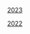 [2023](https://gr33ncamper.github.io/Paul-s-Website/YRS/2023/index)

[2022](https://gr33ncamper.github.io/Paul-s-Website/YRS/2022/index)
